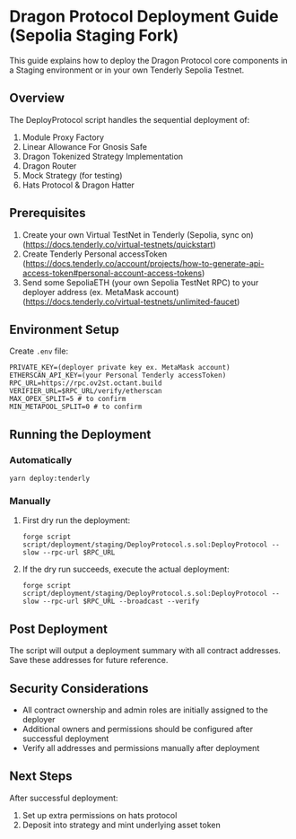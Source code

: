 # Dragon Protocol Deployment Guide (Sepolia Staging Fork)

This guide explains how to deploy the Dragon Protocol core components in a Staging environment or in your own Tenderly Sepolia Testnet.

## Overview

The DeployProtocol script handles the sequential deployment of:

1. Module Proxy Factory
2. Linear Allowance For Gnosis Safe
3. Dragon Tokenized Strategy Implementation
4. Dragon Router
5. Mock Strategy (for testing)
6. Hats Protocol & Dragon Hatter

## Prerequisites

1. Create your own Virtual TestNet in Tenderly (Sepolia, sync on) (https://docs.tenderly.co/virtual-testnets/quickstart)
2. Create Tenderly Personal accessToken (https://docs.tenderly.co/account/projects/how-to-generate-api-access-token#personal-account-access-tokens)
3. Send some SepoliaETH (your own Sepolia TestNet RPC) to your deployer address (ex. MetaMask account) (https://docs.tenderly.co/virtual-testnets/unlimited-faucet)

## Environment Setup

Create `.env` file:
```
PRIVATE_KEY=(deployer private key ex. MetaMask account)
ETHERSCAN_API_KEY=(your Personal Tenderly accessToken)
RPC_URL=https://rpc.ov2st.octant.build
VERIFIER_URL=$RPC_URL/verify/etherscan
MAX_OPEX_SPLIT=5 # to confirm
MIN_METAPOOL_SPLIT=0 # to confirm
```

## Running the Deployment

### Automatically

```
yarn deploy:tenderly
```

### Manually

1. First dry run the deployment:
   ```
   forge script script/deployment/staging/DeployProtocol.s.sol:DeployProtocol --slow --rpc-url $RPC_URL
   ```

2. If the dry run succeeds, execute the actual deployment:
   ```
   forge script script/deployment/staging/DeployProtocol.s.sol:DeployProtocol --slow --rpc-url $RPC_URL --broadcast --verify
   ```

## Post Deployment

The script will output a deployment summary with all contract addresses. Save these addresses for future reference.

## Security Considerations 

- All contract ownership and admin roles are initially assigned to the deployer
- Additional owners and permissions should be configured after successful deployment
- Verify all addresses and permissions manually after deployment

## Next Steps

After successful deployment:
1. Set up extra permissions on hats protocol
2. Deposit into strategy and mint underlying asset token

